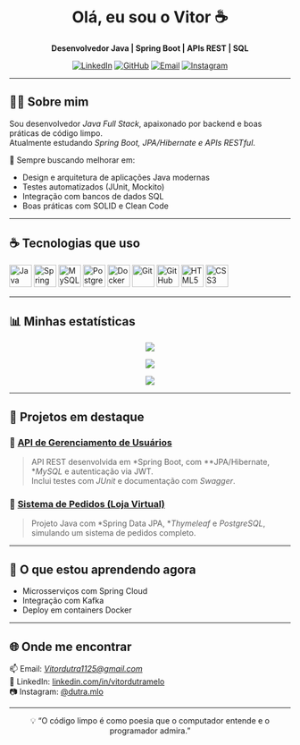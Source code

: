 <!-- GIF de destaque -->
<!--<p align="center">
  <img src="./img.png" alt="Java animation" width="100%" />
</p>-->

<h1 align="center">Olá, eu sou o Vitor ☕</h1>
<p align="center">
  <b>Desenvolvedor Java | Spring Boot | APIs REST | SQL</b>
</p>

<p align="center">
  <a href="https://www.linkedin.com/in/vitordutramelo"><img alt="LinkedIn" src="https://img.shields.io/badge/-LinkedIn-000?style=flat-square&logo=linkedin&logoColor=0A66C2&color=2D3748" /></a>
  <a href="https://github.com/Vitor2209"><img alt="GitHub" src="https://img.shields.io/badge/-GitHub-000?style=flat-square&logo=github&logoColor=white" /></a>
  <a href="mailto:Vitordutra1125@gmail.com"><img alt="Email" src="https://img.shields.io/badge/-Email-000?style=flat-square&logo=gmail&logoColor=EA4335" /></a>
  <a href="https://www.instagram.com/dutra.mlo"><img alt="Instagram" src="https://img.shields.io/badge/-Instagram-000?style=flat-square&logo=instagram&logoColor=E4405F&color=2D3748" /></a>
</p>

---

## 👨‍💻 Sobre mim
Sou desenvolvedor *Java Full Stack*, apaixonado por backend e boas práticas de código limpo.  
Atualmente estudando *Spring Boot, JPA/Hibernate e APIs RESTful*.  

🚀 Sempre buscando melhorar em:
- Design e arquitetura de aplicações Java modernas  
- Testes automatizados (JUnit, Mockito)  
- Integração com bancos de dados SQL  
- Boas práticas com SOLID e Clean Code  

---

## ☕ Tecnologias que uso
<p align="left">
  <img src="https://cdn.jsdelivr.net/gh/devicons/devicon/icons/java/java-original.svg" width="40" height="40" title="Java"/>
  <img src="https://cdn.jsdelivr.net/gh/devicons/devicon/icons/spring/spring-original.svg" width="40" height="40" title="Spring Boot"/>
  <img src="https://cdn.jsdelivr.net/gh/devicons/devicon/icons/mysql/mysql-original.svg" width="40" height="40" title="MySQL"/>
  <img src="https://cdn.jsdelivr.net/gh/devicons/devicon/icons/postgresql/postgresql-original.svg" width="40" height="40" title="PostgreSQL"/>
  <img src="https://cdn.jsdelivr.net/gh/devicons/devicon/icons/docker/docker-original.svg" width="40" height="40" title="Docker"/>
  <img src="https://cdn.jsdelivr.net/gh/devicons/devicon/icons/git/git-original.svg" width="40" height="40" title="Git"/>
  <img src="https://cdn.jsdelivr.net/gh/devicons/devicon/icons/github/github-original.svg" width="40" height="40" title="GitHub"/>
  <img src="https://cdn.jsdelivr.net/gh/devicons/devicon/icons/html5/html5-original.svg" width="40" height="40" title="HTML5"/>
  <img src="https://cdn.jsdelivr.net/gh/devicons/devicon/icons/css3/css3-original.svg" width="40" height="40" title="CSS3"/>
</p>

---

## 📊 Minhas estatísticas
<p align="center">
  <img src="https://github-readme-stats.vercel.app/api?username=Vitor2209&show_icons=true&theme=tokyonight&hide_border=true" />
</p>

<p align="center">
  <img src="https://github-readme-streak-stats.herokuapp.com/?user=Vitor2209&theme=tokyonight&hide_border=true" />
</p>

<p align="center">
  <img src="https://github-readme-stats.vercel.app/api/top-langs/?username=Vitor2209&layout=compact&theme=tokyonight&hide_border=true" />
</p>

---

## 🚧 Projetos em destaque
### 🧩 [API de Gerenciamento de Usuários](https://github.com/Vitor2209/gerenciamento-usuarios)
> API REST desenvolvida em *Spring Boot, com **JPA/Hibernate, **MySQL* e autenticação via JWT.  
> Inclui testes com *JUnit* e documentação com *Swagger*.

### 💼 [Sistema de Pedidos (Loja Virtual)](https://github.com/Vitor2209/loja-pedidos)
> Projeto Java com *Spring Data JPA, **Thymeleaf* e *PostgreSQL*, simulando um sistema de pedidos completo.

---

## 🧠 O que estou aprendendo agora
- Microsserviços com Spring Cloud  
- Integração com Kafka  
- Deploy em containers Docker  

---

## 🌐 Onde me encontrar
📫 Email: *Vitordutra1125@gmail.com*  
💼 LinkedIn: [linkedin.com/in/vitordutramelo](https://www.linkedin.com/in/vitordutramelo)  
📷 Instagram: [@dutra.mlo](https://www.instagram.com/dutra.mlo)

---

<p align="center">💡 “O código limpo é como poesia que o computador entende e o programador admira.”</p>
